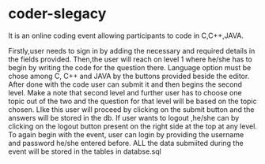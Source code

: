 # coder-slegacy
It is an online coding event allowing participants to code in C,C++,JAVA.
    
Firstly,user needs to sign in by adding the necessary and required details in the fields provided.
Then,the user will reach on level 1 where he/she has to begin by writing the code for the question there.
Language option must be chose among C, C++ and JAVA by the buttons provided beside the editor.
After done with the code user can submit it and then begins the second level.
Make a note that second level and further user has to choose one topic out of the two and the question for that level will be based on the topic chosen.
LIke this user will proceed by clicking on the submit button and the answers will be stored in the db.
If user wants to logout ,he/she can by clicking on the logout button present on the right side at the top at any level.
To again begin with the event, user can login by providing the username and password he/she entered before.
ALL the data submiited during the event will be stored in the tables in databse.sql
